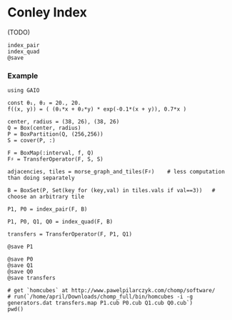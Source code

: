 # Conley Index

(TODO)

```@docs; canonical=false
index_pair
index_quad
@save
```

### Example

```@example 1
using GAIO 

const θ₁, θ₂ = 20., 20.
f((x, y)) = ( (θ₁*x + θ₂*y) * exp(-0.1*(x + y)), 0.7*x )

center, radius = (38, 26), (38, 26)
Q = Box(center, radius)
P = BoxPartition(Q, (256,256))
S = cover(P, :)

F = BoxMap(:interval, f, Q)
F♯ = TransferOperator(F, S, S)

adjacencies, tiles = morse_graph_and_tiles(F♯)    # less computation than doing separately
```

```@example 1
B = BoxSet(P, Set(key for (key,val) in tiles.vals if val==3))   # choose an arbitrary tile
```

```@example 1
P1, P0 = index_pair(F, B)
```

```@example 1
P1, P0, Q1, Q0 = index_quad(F, B)
```

```@example 1
transfers = TransferOperator(F, P1, Q1)
```

```@example 1
@save P1 
```

```@example 1
@save P0
@save Q1
@save Q0
@save transfers
```

```@example 1
# get `homcubes` at http://www.pawelpilarczyk.com/chomp/software/
# run(`/home/april/Downloads/chomp_full/bin/homcubes -i -g generators.dat transfers.map P1.cub P0.cub Q1.cub Q0.cub`)
pwd()
```
